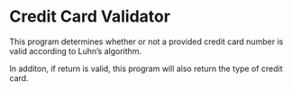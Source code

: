 # Credit Card Validator

This program determines whether or not a provided credit card number is valid according to Luhn’s algorithm.

In additon, if return is valid, this program will also return the type of credit card.
